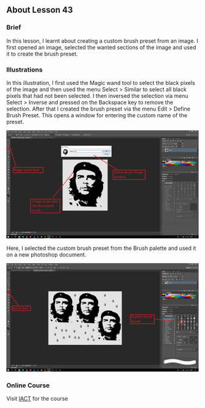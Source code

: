 ## About Lesson 43

### Brief
In this lesson, I learnt about creating a custom brush preset from an image. I first opened an image, selected the wanted sections of the image and used it to create the brush preset.

### Illustrations

In this illustration, I first used the Magic wand tool to select the black pixels of the image and then used the menu Select > Similar to select all black pixels that had not been selected. I then inversed the selection via menu Select > Inverse and pressed on the Backspace key to remove the selection. After that I created the brush preset via the menu Edit > Define Brush Preset. This opens a window for entering the custom name of the preset.

![Illustration Example](../assets/images/illustration74.png)

Here, I selected the custom brush preset from the Brush palette and used it on a new photoshop document.

![Illustration Example](../assets/images/illustration75.png)

### Online Course
Visit [IACT](https://iact.ie) for the course